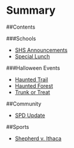 # Summary

##Contents

###Schools
* [SHS Announcements](shsannouncements102212016.md)
* [Special Lunch](special_lunch.md)

###Halloween Events
* [Haunted Trail](haunted5ktrailrun.md)
* [Haunted Forest](thehauntedforest.md)
* [Trunk or Treat](trunkortreat.md)

##Community
* [SPD Update](phonelarceny.md)


##Sports
* [Shepherd v. Ithaca](shepherdvsithaca.md)